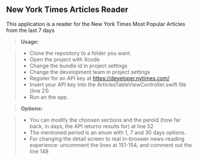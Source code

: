 New York Times Articles Reader
-------------

This application is a reader for the New York Times Most Popular Articles from the last 7 days 

> **Usage:**

> - Clone the repository to a folder you want.
> - Open the project with Xcode
> - Change the bundle id in project settings
> - Change the development team in project settings
> - Register for an API key at https://developer.nytimes.com/
> - Insert your API key into the ArticlesTableViewController.swift file (line 21)
> - Run an the app. 

> **Options:**

> - You can modify the choosen sections and the peroid (how far back, in days, the API returns results for) at line 52 
> - The mentioned period is an enum with 1, 7 and 30 days options.
> - For changing the detail screen to real in-broswer news-reading experience: uncomment the lines at 151-154, and comment out the line 148 


